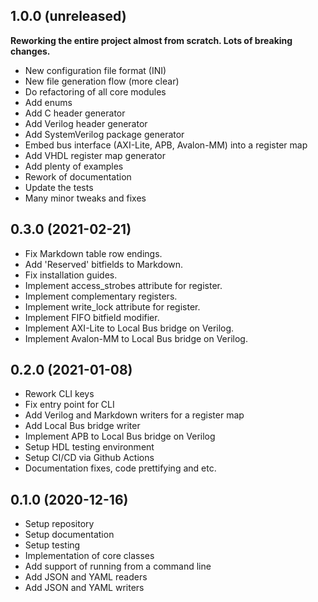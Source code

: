 ## 1.0.0 (unreleased)

**Reworking the entire project almost from scratch. Lots of breaking changes.**

* New configuration file format (INI)
* New file generation flow (more clear)
* Do refactoring of all core modules
* Add enums
* Add C header generator
* Add Verilog header generator
* Add SystemVerilog package generator
* Embed bus interface (AXI-Lite, APB, Avalon-MM) into a register map
* Add VHDL register map generator
* Add plenty of examples
* Rework of documentation
* Update the tests
* Many minor tweaks and fixes


## 0.3.0 (2021-02-21)

* Fix Markdown table row endings.
* Add 'Reserved' bitfields to Markdown.
* Fix installation guides.
* Implement access_strobes attribute for register.
* Implement complementary registers.
* Implement write_lock attribute for register.
* Implement FIFO bitfield modifier.
* Implement AXI-Lite to Local Bus bridge on Verilog.
* Implement Avalon-MM to Local Bus bridge on Verilog.

## 0.2.0 (2021-01-08)

* Rework CLI keys
* Fix entry point for CLI
* Add Verilog and Markdown writers for a register map
* Add Local Bus bridge writer
* Implement APB to Local Bus bridge on Verilog
* Setup HDL testing environment
* Setup CI/CD via Github Actions
* Documentation fixes, code prettifying and etc.

## 0.1.0 (2020-12-16)

* Setup repository
* Setup documentation
* Setup testing
* Implementation of core classes
* Add support of running from a command line
* Add JSON and YAML readers
* Add JSON and YAML writers
